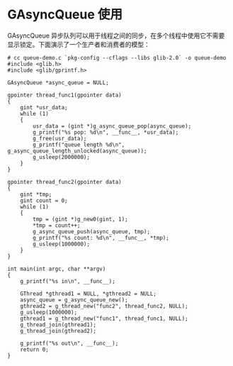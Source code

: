 # GAsyncQueue 使用

GAsyncQueue 异步队列可以用于线程之间的同步，在多个线程中使用它不需要显示锁定。下面演示了一个生产者和消费者的模型：

    # cc queue-demo.c `pkg-config --cflags --libs glib-2.0` -o queue-demo
    #include <glib.h>
    #include <glib/gprintf.h>

    GAsyncQueue *async_queue = NULL;

    gpointer thread_func1(gpointer data)
    {
        gint *usr_data;
        while (1)
        {
            usr_data = (gint *)g_async_queue_pop(async_queue);
            g_printf("%s pop: %d\n", __func__, *usr_data);
            g_free(usr_data);
            g_printf("queue length %d\n", g_async_queue_length_unlocked(async_queue));
            g_usleep(2000000);
        }
    }

    gpointer thread_func2(gpointer data)
    {
        gint *tmp;
        gint count = 0;
        while (1)
        {
            tmp = (gint *)g_new0(gint, 1);
            *tmp = count++;
            g_async_queue_push(async_queue, tmp);
            g_printf("%s count: %d\n", __func__, *tmp);
            g_usleep(1000000);
        }
    }

    int main(int argc, char **argv)
    {
        g_printf("%s in\n", __func__);

        GThread *gthread1 = NULL, *gthread2 = NULL;
        async_queue = g_async_queue_new();
        gthread2 = g_thread_new("func2", thread_func2, NULL);
        g_usleep(1000000);
        gthread1 = g_thread_new("func1", thread_func1, NULL);
        g_thread_join(gthread1);
        g_thread_join(gthread2);

        g_printf("%s out\n", __func__);
        return 0;
    }
